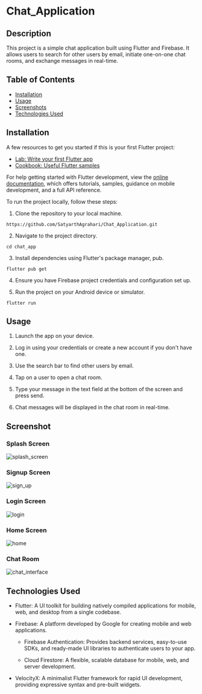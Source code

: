# Chat_Application

## Description

This project is a simple chat application built using Flutter and Firebase. It allows users to search for other users by email, initiate one-on-one chat rooms, and exchange messages in real-time.

## Table of Contents

*   [Installation](#installation)
*   [Usage](#usage)
*   [Screenshots](#screenshots) 
*   [Technologies Used](#technologies-used)

## Installation

A few resources to get you started if this is your first Flutter project:

- [Lab: Write your first Flutter app](https://docs.flutter.dev/get-started/codelab)
- [Cookbook: Useful Flutter samples](https://docs.flutter.dev/cookbook)

For help getting started with Flutter development, view the
[online documentation](https://docs.flutter.dev/), which offers tutorials,
samples, guidance on mobile development, and a full API reference.

To run the project locally, follow these steps:

1. Clone the repository to your local machine.

```https://github.com/SatyarthAgrahari/Chat_Application.git```

2. Navigate to the project directory.

```cd chat_app```

3. Install dependencies using Flutter's package manager, pub.

```flutter pub get```

4. Ensure you have Firebase project credentials and configuration set up.

5. Run the project on your Android device or simulator.

```flutter run```

## Usage

1. Launch the app on your device.

2. Log in using your credentials or create a new account if you don't have one.

3. Use the search bar to find other users by email.

4. Tap on a user to open a chat room.

5. Type your message in the text field at the bottom of the screen and press send.

6. Chat messages will be displayed in the chat room in real-time.



## Screenshot

### Splash Screen

![splash_screen](Screenshots/splash_screen.jpg)

### Signup Screen

![sign_up](Screenshots/sign_up.jpg)

### Login Screen

![login](Screenshots/login.jpg)

### Home Screen

![home](Screenshots/home.jpg)

### Chat Room

![chat_interface](Screenshots/chat_interface.jpg)


## Technologies Used

* Flutter: A UI toolkit for building natively compiled applications for mobile, web, and desktop from a single codebase.

* Firebase: A platform developed by Google for creating mobile and web applications.

    * Firebase Authentication: Provides backend services, easy-to-use SDKs, and ready-made UI libraries to authenticate users to your app.

    * Cloud Firestore: A flexible, scalable database for mobile, web, and server development.

* VelocityX: A minimalist Flutter framework for rapid UI development, providing expressive syntax and pre-built widgets.




